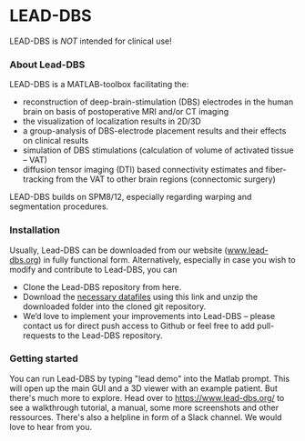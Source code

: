 LEAD-DBS
========

LEAD-DBS is *NOT* intended for clinical use!

### About Lead-DBS

LEAD-DBS is a MATLAB-toolbox facilitating the: 

- reconstruction of deep-brain-stimulation (DBS) electrodes in the human brain on basis of postoperative MRI and/or CT imaging
- the visualization of localization results in 2D/3D
- a group-analysis of DBS-electrode placement results and their effects on clinical results
- simulation of DBS stimulations (calculation of volume of activated tissue – VAT)
- diffusion tensor imaging (DTI) based connectivity estimates and fiber-tracking from the VAT to other brain regions (connectomic surgery)

LEAD-DBS builds on SPM8/12, especially regarding warping and segmentation procedures.

### Installation

Usually, Lead-DBS can be downloaded from our website (www.lead-dbs.org) in fully functional form.
Alternatively, especially in case you wish to modify and contribute to Lead-DBS, you can

- Clone the Lead-DBS repository from here.
- Download the [necessary datafiles](http://www.lead-dbs.org/release/download.php?id=data) using this link and unzip the downloaded folder into the cloned git repository.
- We’d love to implement your improvements into Lead-DBS – please contact us for direct push access to Github or feel free to add pull-requests to the Lead-DBS repository.

### Getting started

You can run Lead-DBS by typing "lead demo" into the Matlab prompt. This will open up the main GUI and a 3D viewer with an example patient.
But there's much more to explore. Head over to https://www.lead-dbs.org/ to see a walkthrough tutorial, a manual, some more screenshots and other ressources. There's also a helpline in form of a Slack channel. We would love to hear from you.
